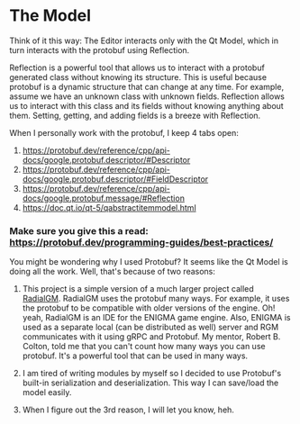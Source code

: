 # The Model

Think of it this way: The Editor interacts only with the Qt Model, which in turn interacts with the protobuf using Reflection.

Reflection is a powerful tool that allows us to interact with a protobuf generated class without knowing its structure. This is useful because protobuf is a dynamic structure that can change at any time. For example, assume we have an unknown class with unknown fields. Reflection allows us to interact with this class and its fields without knowing anything about them. Setting, getting, and adding fields is a breeze with Reflection.

When I personally work with the protobuf, I keep 4 tabs open:
1. https://protobuf.dev/reference/cpp/api-docs/google.protobuf.descriptor/#Descriptor
2. https://protobuf.dev/reference/cpp/api-docs/google.protobuf.descriptor/#FieldDescriptor
3. https://protobuf.dev/reference/cpp/api-docs/google.protobuf.message/#Reflection
4. https://doc.qt.io/qt-5/qabstractitemmodel.html

### Make sure you give this a read: https://protobuf.dev/programming-guides/best-practices/

You might be wondering why I used Protobuf? It seems like the Qt Model is doing all the work. Well, that's because of two reasons:
1. This project is a simple version of a much larger project called [RadialGM](https://github.com/enigma-dev/RadialGM). RadialGM uses the protobuf many ways. For example, it uses the protobuf to be compatible with older versions of the engine. Oh! yeah, RadialGM is an IDE for the ENIGMA game engine. Also, ENIGMA is used as a separate local (can be distributed as well) server and RGM communicates with it using gRPC and Protobuf. My mentor, Robert B. Colton, told me that you can't count how many ways you can use protobuf. It's a powerful tool that can be used in many ways.

2. I am tired of writing modules by myself so I decided to use Protobuf's built-in serialization and deserialization. This way I can save/load the model easily.
3. When I figure out the 3rd reason, I will let you know, heh.
